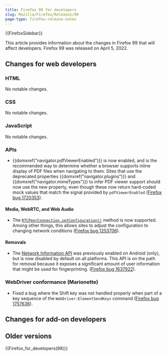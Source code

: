 ```yaml
---
title: Firefox 99 for developers
slug: Mozilla/Firefox/Releases/99
page-type: firefox-release-notes
---
```


{{FirefoxSidebar}}

This article provides information about the changes in Firefox 99 that will affect developers. Firefox 99 was released on April 5, 2022.

## Changes for web developers

### HTML

No notable changes.

### CSS

No notable changes.

### JavaScript

No notable changes.

### APIs

- {{domxref("navigator.pdfViewerEnabled")}} is now enabled, and is the recommended way to determine whether a browser supports inline display of PDF files when navigating to them.
  Sites that use the deprecated properties {{domxref("navigator.plugins")}} and {{domxref("navigator.mimeTypes")}} to infer PDF viewer support should now use the new property, even though these now return hard-coded mock values that match the signal provided by `pdfViewerEnabled` ([Firefox bug 1720353](https://bugzil.la/1720353)).

#### Media, WebRTC, and Web Audio

- The [`RTCPeerConnection.setConfiguration()`](/en-US/docs/Web/API/RTCPeerConnection/setConfiguration) method is now supported.
  Among other things, this allows sites to adjust the configuration to changing network conditions ([Firefox bug 1253706](https://bugzil.la/1253706)).

#### Removals

- The [Network Information API](/en-US/docs/Web/API/Network_Information_API) was previously enabled on Android (only), but is now disabled by default on all platforms.
  This API is on the path for removal because it exposes a significant amount of user information that might be used for fingerprinting.
  ([Firefox bug 1637922](https://bugzil.la/1637922)).

### WebDriver conformance (Marionette)

- Fixed a bug where the Shift key was not handled properly when part of a key sequence of the `WebDriver:ElementSendKeys` command ([Firefox bug 1757636](https://bugzil.la/1757636)).

## Changes for add-on developers

## Older versions

{{Firefox_for_developers(98)}}
